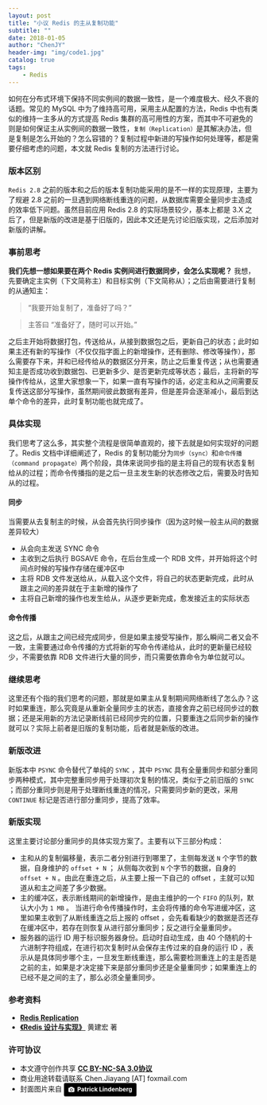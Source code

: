 ```yaml
---
layout: post
title: "小议 Redis 的主从复制功能"
subtitle: ""
date: 2018-01-05
author: "ChenJY"
header-img: "img/code1.jpg"
catalog: true
tags: 
    - Redis
---
```


如何在分布式环境下保持不同实例间的数据一致性，是一个难度极大、经久不衰的话题。常见的 MySQL 中为了维持高可用，采用主从配置的方法，Redis 中也有类似的维持一主多从的方式提高 Redis 集群的高可用性的方案，而其中不可避免的则是如何保证主从实例间的数据一致性，`复制（Replication）`是其解决办法，但是复制是怎么开始的？怎么容错的？复制过程中新进的写操作如何处理等，都是需要仔细考虑的问题，本文就 Redis 复制的方法进行讨论。

### 版本区别
`Redis 2.8` 之前的版本和之后的版本复制功能采用的是不一样的实现原理，主要为了规避 2.8 之前的一旦遇到网络断线重连的问题，从数据库需要全量同步主造成的效率低下问题。虽然目前应用 Redis 2.8 的实际场景较少，基本上都是 3.X 之后了，但是新版的改进是基于旧版的，因此本文还是先讨论旧版实现，之后添加对新版的讲解。

### 事前思考
**我们先想一想如果要在两个 Redis 实例间进行数据同步，会怎么实现呢？** 我想，先要确定主实例（下文简称主）和目标实例（下文简称从）；之后由需要进行复制的从通知主：

> “我要开始复制了，准备好了吗？”

> 主答曰 “准备好了，随时可以开始。”

之后主开始将数据打包，传送给从，从接到数据包之后，更新自己的状态；此时如果主还有新的写操作（不仅仅指字面上的新增操作，还有删除、修改等操作），那么需要存下来，并和已经传给从的数据区分开来，防止之后重复传送；从也需要通知主是否成功收到数据包、已更新多少、是否更新完成等状态；最后，主将新的写操作传给从，这里大家想象一下，如果一直有写操作的话，必定主和从之间需要反复传送这部分写操作，虽然期间彼此数据有差异，但是差异会逐渐减小，最后到达单个命令的差异，此时复制功能也就完成了。

### 具体实现
我们思考了这么多，其实整个流程是很简单直观的，接下去就是如何实现好的问题了。Redis 文档中详细阐述了，Redis 的复制功能分为`同步（sync）`和`命令传播（command propagate）`两个阶段，具体来说同步指的是主将自己的现有状态复制给从的过程；而命令传播指的是之后一旦主发生新的状态修改之后，需要及时告知从的过程。

#### 同步
当需要从去复制主的时候，从会首先执行同步操作（因为这时候一般主从间的数据差异较大）

* 从会向主发送 SYNC 命令
* 主收到之后执行 BGSAVE 命令，在后台生成一个 RDB 文件，并开始将这个时间点时候的写操作存储在缓冲区中
* 主将 RDB 文件发送给从，从载入这个文件，将自己的状态更新完成，此时从跟主之间的差异就在于主新增的操作了
* 主将自己新增的操作也发生给从，从逐步更新完成，愈发接近主的实际状态

#### 命令传播
这之后，从跟主之间已经完成同步，但是如果主接受写操作，那么瞬间二者又会不一致，主需要通过命令传播的方式将新的写命令传递给从，此时的更新量已经较少，不需要依靠 RDB 文件进行大量的同步，而只需要依靠命令为单位就可以。

### 继续思考
这里还有个指的我们思考的问题，那就是如果主从复制期间网络断线了怎么办？这时如果重连，那么究竟是从重新全量同步主的状态，直接舍弃之前已经同步过的数据；还是采用新的方法记录断线前已经同步完的位置，只要重连之后同步新的操作就可以？实际上前者是旧版的复制功能，后者就是新版的改进。

### 新版改进
新版本中 `PSYNC` 命令替代了单纯的 `SYNC` ，其中 `PSYNC` 具有全量重同步和部分重同步两种模式，其中完整重同步用于处理初次复制的情况，类似于之前旧版的 `SYNC` ；而部分重同步则是用于处理断线重连的情况，只需要同步新的更改，采用 `CONTINUE` 标记是否进行部分重同步，提高了效率。

###  新版实现
这里主要讨论部分重同步的具体实现方案了。主要有以下三部分构成：

* 主和从的复制偏移量，表示二者分别进行到哪里了，主侧每发送 `N` 个字节的数据，自身维护的 `offset + N` ； 从侧每次收到 `N` 个字节的数据，自身的 `offset + N` 。由此在重连之后，从主要上报一下自己的 offset ，主就可以知道从和主之间差了多少数据。
* 主的缓冲区，表示断线期间的新增操作，是由主维护的一个 `FIFO` 的队列，默认大小为 `1 MB` 。 当进行命令传播操作时，主会将传播的命令写进缓冲区，这里如果主收到了从断线重连之后上报的 offset ，会先看看缺少的数据是否还存在缓冲区中，若存在则恢复从进行部分重同步；反之进行全量重同步。
* 服务器的运行 ID 用于标识服务器身份。启动时自动生成，由 40 个随机的十六进制字符组成，在进行初次复制时从会保存主传过来的自身的运行 ID ，表示从是具体同步哪个主，一旦发生断线重连，那么需要检测重连上的主是否是之前的主，如果是才决定接下来是部分重同步还是全量重同步；如果重连上的已经不是之间的主了，那么必须全量重同步。

### 参考资料
* <a href="https://redis.io/topics/replication" target="_blank"><b>Redis Replication</b></a>
* <a href="http://product.dangdang.com/23501734.html" target="_blank"><b>《Redis 设计与实现》</b></a> 黄建宏 著

### 许可协议
* 本文遵守创作共享 <a href="https://creativecommons.org/licenses/by-nc-sa/3.0/cn/" target="_blank"><b>CC BY-NC-SA 3.0协议</b></a>
* 商业用途转载请联系 Chen.Jiayang [AT] foxmail.com
* 封面图片来自 <a style="background-color:black;color:white;text-decoration:none;padding:4px 6px;font-family:-apple-system, BlinkMacSystemFont, &quot;San Francisco&quot;, &quot;Helvetica Neue&quot;, Helvetica, Ubuntu, Roboto, Noto, &quot;Segoe UI&quot;, Arial, sans-serif;font-size:12px;font-weight:bold;line-height:1.2;display:inline-block;border-radius:3px;" href="https://unsplash.com/@heapdump?utm_medium=referral&amp;utm_campaign=photographer-credit&amp;utm_content=creditBadge" target="_blank" rel="noopener noreferrer" title="Download free do whatever you want high-resolution photos from Patrick Lindenberg"><span style="display:inline-block;padding:2px 3px;"><svg xmlns="http://www.w3.org/2000/svg" style="height:12px;width:auto;position:relative;vertical-align:middle;top:-1px;fill:white;" viewBox="0 0 32 32"><title>unsplash-logo</title><path d="M20.8 18.1c0 2.7-2.2 4.8-4.8 4.8s-4.8-2.1-4.8-4.8c0-2.7 2.2-4.8 4.8-4.8 2.7.1 4.8 2.2 4.8 4.8zm11.2-7.4v14.9c0 2.3-1.9 4.3-4.3 4.3h-23.4c-2.4 0-4.3-1.9-4.3-4.3v-15c0-2.3 1.9-4.3 4.3-4.3h3.7l.8-2.3c.4-1.1 1.7-2 2.9-2h8.6c1.2 0 2.5.9 2.9 2l.8 2.4h3.7c2.4 0 4.3 1.9 4.3 4.3zm-8.6 7.5c0-4.1-3.3-7.5-7.5-7.5-4.1 0-7.5 3.4-7.5 7.5s3.3 7.5 7.5 7.5c4.2-.1 7.5-3.4 7.5-7.5z"></path></svg></span><span style="display:inline-block;padding:2px 3px;">Patrick Lindenberg</span></a>